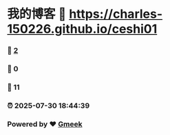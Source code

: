 # 我的博客 :link: https://charles-150226.github.io/ceshi01 
### :page_facing_up: [2](https://charles-150226.github.io/ceshi01/tag.html) 
### :speech_balloon: 0 
### :hibiscus: 11 
### :alarm_clock: 2025-07-30 18:44:39 
### Powered by :heart: [Gmeek](https://github.com/Meekdai/Gmeek)
